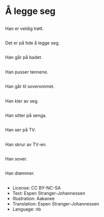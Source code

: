 # Å legge seg

##
Han er veldig trøtt.

##
Det er på tide å legge seg.

##
Han går på badet.

##
Han pusser tennene.

##
Han går til soverommet.

##
Han kler av seg.

##
Han sitter på senga.

##
Han ser på TV.

##
Han skrur av TV-en.

##
Han sover.

##
Han drømmer.

##
* License: CC BY-NC-SA
* Text: Espen Stranger-Johannessen
* Illustration: Aakanee
* Translation: Espen Stranger-Johannessen
* Language: nb
